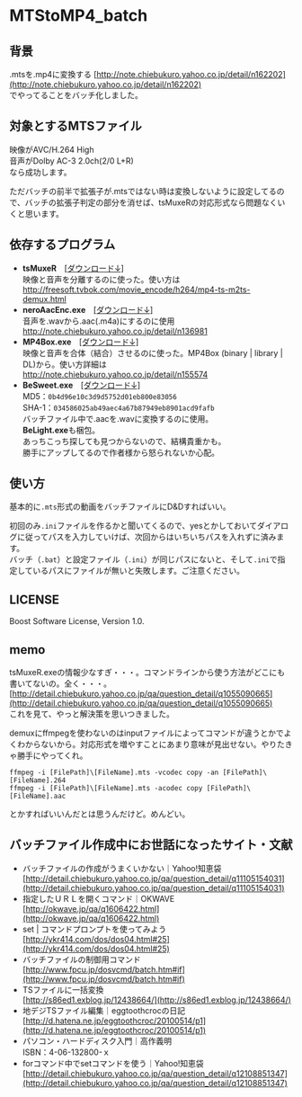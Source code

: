 ﻿# MTStoMP4_batch

## 背景

.mtsを.mp4に変換する  [http://note.chiebukuro.yahoo.co.jp/detail/n162202](http://note.chiebukuro.yahoo.co.jp/detail/n162202)  
でやってることをバッチ化しました。

## 対象とするMTSファイル

映像がAVC/H.264 High  
音声がDolby AC-3  2.0ch(2/0 L+R)  
なら成功します。

ただバッチの前半で拡張子が.mtsではない時は変換しないように設定してるので、バッチの拡張子判定の部分を消せば、tsMuxeRの対応形式なら問題なくいくと思います。

## 依存するプログラム

- **tsMuxeR**　[[ダウンロード↓]](http://www.videohelp.com/tools/tsMuxeR)  
映像と音声を分離するのに使った。使い方は  
http://freesoft.tvbok.com/movie_encode/h264/mp4-ts-m2ts-demux.html
- **neroAacEnc.exe**　[[ダウンロード↓]](http://ftp6.nero.com/tools/NeroAACCodec-1.5.1.zip)  
音声を.wavから.aac(.m4a)にするのに使用  
http://note.chiebukuro.yahoo.co.jp/detail/n136981
- **MP4Box.exe**　[[ダウンロード↓]](http://sdmr.sblo.jp/)  
映像と音声を合体（結合）させるのに使った。MP4Box (binary | library | DL)から。使い方詳細は  
http://note.chiebukuro.yahoo.co.jp/detail/n155574
- **BeSweet.exe**　[[ダウンロード↓]](https://mega.nz/#!SkEkXLRD!R6M4QABUPCUVzmYw7WoUcFUbUWEq5lW0cYGcBlXo57g)  
MD5：`0b4d96e10c3d9d5752d01eb800e83056`  
SHA-1：`034586025ab49aec4a67b87949eb8901acd9fafb`  
バッチファイル中で.aacを.wavに変換するのに使用。  
**BeLight.exe**も梱包。  
あっちこっち探しても見つからないので、結構貴重かも。  
勝手にアップしてるので作者様から怒られないか心配。

## 使い方
基本的に`.mts`形式の動画をバッチファイルにD&Dすればいい。

初回のみ`.ini`ファイルを作るかと聞いてくるので、yesとかしておいてダイアログに従ってパスを入力していけば、次回からはいちいちパスを入れずに済みます。  
バッチ（`.bat`）と設定ファイル（`.ini`）が同じパスにないと、そして`.ini`で指定しているパスにファイルが無いと失敗します。ご注意ください。

## LICENSE

Boost Software License, Version 1.0.

## memo

tsMuxeR.exeの情報少なすぎ・・・。コマンドラインから使う方法がどこにも書いてないの。全く・・・。  
[http://detail.chiebukuro.yahoo.co.jp/qa/question_detail/q1055090665](http://detail.chiebukuro.yahoo.co.jp/qa/question_detail/q1055090665)  
これを見て、やっと解決策を思いつきました。

demuxにffmpegを使わないのはinputファイルによってコマンドが違うとかでよくわからないから。対応形式を増やすことにあまり意味が見出せない。やりたきゃ勝手にやってくれ。

```
ffmpeg -i [FilePath]\[FileName].mts -vcodec copy -an [FilePath]\[FileName].264
ffmpeg -i [FilePath]\[FileName].mts -acodec copy [FilePath]\[FileName].aac
```

とかすればいいんだとは思うんだけど。めんどい。

## バッチファイル作成中にお世話になったサイト・文献

- バッチファイルの作成がうまくいかない｜Yahoo!知恵袋  
[http://detail.chiebukuro.yahoo.co.jp/qa/question_detail/q11105154031](http://detail.chiebukuro.yahoo.co.jp/qa/question_detail/q11105154031)
- 指定したＵＲＬを開くコマンド｜OKWAVE  
[http://okwave.jp/qa/q1606422.html](http://okwave.jp/qa/q1606422.html)
- set | コマンドプロンプトを使ってみよう  
[http://ykr414.com/dos/dos04.html#25](http://ykr414.com/dos/dos04.html#25)
- バッチファイルの制御用コマンド  
[http://www.fpcu.jp/dosvcmd/batch.htm#if](http://www.fpcu.jp/dosvcmd/batch.htm#if)
- TSファイルに一括変換  
[http://s86ed1.exblog.jp/12438664/](http://s86ed1.exblog.jp/12438664/)
- 地デジTSファイル編集｜eggtoothcrocの日記  
[http://d.hatena.ne.jp/eggtoothcroc/20100514/p1](http://d.hatena.ne.jp/eggtoothcroc/20100514/p1)
- パソコン・ハードディスク入門｜高作義明  
ISBN：4-06-132800-ｘ
- forコマンド中でsetコマンドを使う｜Yahoo!知恵袋  
[http://detail.chiebukuro.yahoo.co.jp/qa/question_detail/q12108851347](http://detail.chiebukuro.yahoo.co.jp/qa/question_detail/q12108851347)
